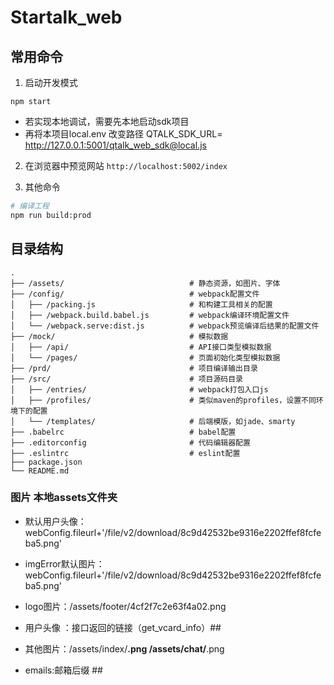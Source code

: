 # Startalk_web

## 常用命令

1. 启动开发模式
  ```
  npm start
  ```
- 若实现本地调试，需要先本地启动sdk项目
- 再将本项目local.env 改变路径  QTALK_SDK_URL= http://127.0.0.1:5001/qtalk_web_sdk@local.js

2. 在浏览器中预览网站 `http://localhost:5002/index`
  
3. 其他命令
  ```sh
  # 编译工程
  npm run build:prod
  ```

## 目录结构

```
.
├── /assets/                            # 静态资源，如图片、字体
├── /config/                            # webpack配置文件
│   ├── /packing.js                     # 和构建工具相关的配置
│   ├── /webpack.build.babel.js         # webpack编译环境配置文件
│   └── /webpack.serve:dist.js          # webpack预览编译后结果的配置文件
├── /mock/                              # 模拟数据
│   ├── /api/                           # API接口类型模拟数据
│   └── /pages/                         # 页面初始化类型模拟数据
├── /prd/                               # 项目编译输出目录
├── /src/                               # 项目源码目录
│   ├── /entries/                       # webpack打包入口js
│   ├── /profiles/                      # 类似maven的profiles，设置不同环境下的配置
│   └── /templates/                     # 后端模版，如jade、smarty
├── .babelrc                            # babel配置
├── .editorconfig                       # 代码编辑器配置
├── .eslintrc                           # eslint配置
├── package.json                         
└── README.md                   
```


### 图片 本地assets文件夹
- 默认用户头像：webConfig.fileurl+'/file/v2/download/8c9d42532be9316e2202ffef8fcfeba5.png'
- imgError默认图片：webConfig.fileurl+'/file/v2/download/8c9d42532be9316e2202ffef8fcfeba5.png' 
- logo图片：/assets/footer/4cf2f7c2e63f4a02.png

- 用户头像 ：接口返回的链接（get_vcard_info）##

- 其他图片：/assets/index/****.png    /assets/chat/****.png

- emails:邮箱后缀 ##


